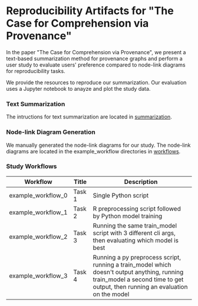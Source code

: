 # Reproducibility Artifacts for "The Case for Comprehension via Provenance"

In the paper "The Case for Comprehension via Provenance", we present a text-based summarization method for provenance graphs and perform a user study to evaluate users' preference compared to node-link diagrams for reproducibility tasks.

We provide the resources to reproduce our summarization.
Our evaluation uses a Jupyter notebook to anayze and plot the study data.

### Text Summarization

The intructions for text summarization are located in [summarization](https://github.com/nboufford/prov-comprehension-artifacts/tree/main/summarization).

### Node-link Diagram Generation

We manually generated the node-link diagrams for our study. The node-link diagrams are located in the example_workflow directories in [workflows](https://github.com/nboufford/prov-comprehension-artifacts/tree/main/workflows).

### Study Workflows
| Workflow | Title |  Description | 
|---|--|---|
| example_workflow_0  | Task 1 | Single Python script |  
| example_workflow_1  | Task 2 | R preprocessing script followed by Python model training |   
| example_workflow_2  | Task 3 | Running the same train_model script with 3 different cli args, then evaluating which model is best |
| example_workflow_3  | Task 4 | Running a py preprocess script, running a train_model which doesn't output anything, running train_model a second time to get output, then running an evaluation on the model |
